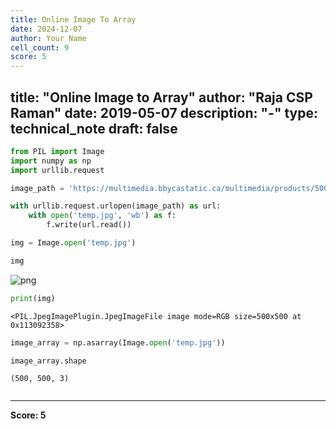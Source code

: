 ```yaml
---
title: Online Image To Array
date: 2024-12-07
author: Your Name
cell_count: 9
score: 5
---
```


title: "Online Image to Array"
author: "Raja CSP Raman"
date: 2019-05-07
description: "-"
type: technical_note
draft: false
---

```python
from PIL import Image
import numpy as np
import urllib.request
```


```python
image_path = 'https://multimedia.bbycastatic.ca/multimedia/products/500x500/107/10736/10736343.jpg'
```


```python
with urllib.request.urlopen(image_path) as url:
    with open('temp.jpg', 'wb') as f:
        f.write(url.read())

img = Image.open('temp.jpg')
```


```python
img
```




    
![png](/mlnotes/images/online_image_to_array_4_0.png)
    




```python
print(img)
```

    <PIL.JpegImagePlugin.JpegImageFile image mode=RGB size=500x500 at 0x113092358>



```python
image_array = np.asarray(Image.open('temp.jpg'))
```


```python
image_array.shape
```




    (500, 500, 3)




```python

```


---
**Score: 5**